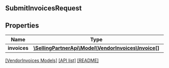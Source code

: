 ## SubmitInvoicesRequest

## Properties

Name | Type | Description | Notes
------------ | ------------- | ------------- | -------------
**invoices** | [**\SellingPartnerApi\Model\VendorInvoices\Invoice[]**](Invoice.md) |  | [optional]

[[VendorInvoices Models]](../) [[API list]](../../Api) [[README]](../../../README.md)
